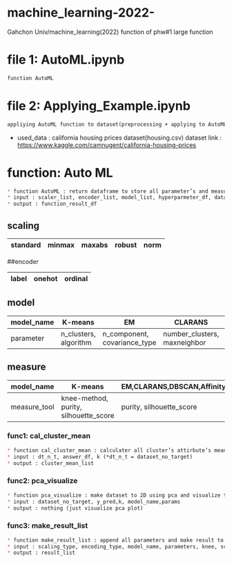 # machine_learning-2022-
Gahchon Univ/machine_learning(2022)
function of phw#1 large function
# file 1: AutoML.ipynb
```markdown
function AutoML
```
# file 2: Applying_Example.ipynb
```markdown
appliying AutoML function to dataset(preprocessing + applying to AutoML function + analysis result)
```
* used_data : california housing prices dataset(housing.csv)
dataset link : <https://www.kaggle.com/camnugent/california-housing-prices>

# function: Auto ML
```markdown
* function AutoML : return dataframe to store all parameter’s and measuring result of each model
* input : scaler_list, encoder_list, model_list, hyperparmeter_df, dataset_no_target, dataset_target, categorical_attr_list, measure_df
* output : function_result_df
```

## scaling

|standard|minmax|maxabs|robust|norm|
|------|---|---|---|---|

##encoder

|label|onehot|ordinal|
|------|---|---|

## model

|model_name|K-means|EM|CLARANS|DBSCAN|AffinityPropagation|
|----|------|---|---|---|---|
|parameter|n_clusters, algorithm|n_component, covariance_type|number_clusters, maxneighbor|eps, min_samples|preference, max_iter|

## measure
|model_name|K-means|EM,CLARANS,DBSCAN,AffinityPropagation|
|----|------|---|
|measure_tool|knee-method, purity, silhouette_score|purity, silhouette_score|

### func1:	cal_cluster_mean
```markdown
* function cal_cluster_mean : calculater all cluster’s attirbute’s mean using labeled data
* input : dt_n_t, answer_df, k (*dt_n_t = dataset_no_target)
* output : cluster_mean_list
```

### func2:	pca_visualize
```markdown
* function pca_visualize : make dataset to 2D using pca and visualize them.
* input : dataset_no_target, y_pred,k, model_name,params
* output : nothing (just visualize pca plot)
```

### func3:	make_result_list
```markdown
* function make_result_list : append all parameters and make result to return
* input : scaling_type, encoding_type, model_name, parameters, knee, score1, score2 , dist
* output : result_list
```
